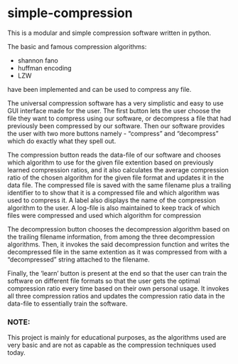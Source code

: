 # simple-compression

This is a modular and simple compression software written in python.

The basic and famous compression algorithms:

 * shannon fano
 * huffman encoding
 * LZW
 
have been implemented and can be used to compress any file.

The universal compression software  has a very simplistic and easy to use GUI interface made for the user. The first button lets the user choose the file they want to compress using our software, or decompress a file that had previously been compressed by our software. Then our software provides the user with two more buttons namely - “compress” and “decompress” which do exactly what they spell out.

The compression button reads the data-file of our software and chooses which algorithm to use for the given file extention based on previously learned compression ratios, and it also calculates the average compression ratio of the chosen algorithm for the given file format and updates it in the data file. The compressed file is saved with the same filename plus a trailing identifier to to show that it is a compressed file and which algorithm was used to compress it. A label also displays the name of the compression algorithm to the user. 
A log-file is also maintained to keep track of which files were compressed and used which algorithm for compression

The decompression button chooses the decompression algorithm based on the trailing filename information, from among the three decompression algorithms. Then, it invokes the said decompression function and writes the decompressed file in the same extention as it was compressed from with a “decompressed” string attached to the filename.

Finally, the ‘learn’ button is present at the end so that the user can train the software on different file formats so that the user gets the optimal compression ratio every time based on their own personal usage. It invokes all three compression ratios and updates the compression ratio data in the data-file to essentially train the software.

### NOTE: 
This project is mainly for educational purposes, as the algorithms used are very basic and are not as capable as the compression techniques used today.
